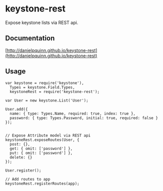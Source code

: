 keystone-rest
=============

Expose keystone lists via REST api.


Documentation
-------------
[http://danielpquinn.github.io/keystone-rest](http://danielpquinn.github.io/keystone-rest)


Usage
-----

    var keystone = require('keystone'),
      Types = keystone.Field.Types,
      keystoneRest = require('keystone-rest');

    var User = new keystone.List('User');

    User.add({
      name: { type: Types.Name, required: true, index: true },
      password: { type: Types.Password, initial: true, required: false }
    });


    // Expose Attribute model via REST api
    keystoneRest.exposeRoutes(User, {
      post: {},
      get: { omit: ['password'] },
      put: { omit: ['password'] },
      delete: {}
    });

    User.register();

    // Add routes to app
    keystoneRest.registerRoutes(app);